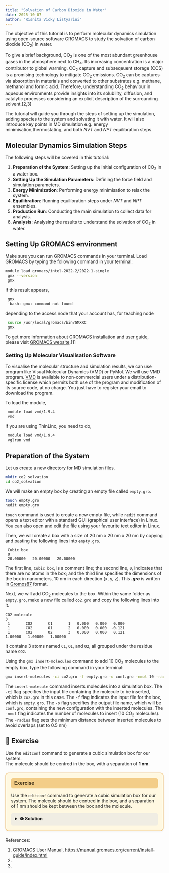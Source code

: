 ```yaml
---
title: "Solvation of Carbon Dioxide in Water"
date: 2025-10-07
author: "Risnita Vicky Listyarini"
---
```


The objective of this tutorial is to perform molecular dynamics simulation using open-source software GROMACS to study the solvation of carbon dioxide (CO<sub>2</sub>) in water.

To give a brief background, CO<sub>2</sub> is one of the most abundant greenhouse gases in the atmosphere next to CH<sub>4</sub>.
Its increasing concentration is a major contributor to global warming. CO<sub>2</sub> capture and subseqeuent storage (CCS) is a promising technology to mitigate CO<sub>2</sub> emissions. CO<sub>2</sub> can be captures via absorption in materials and converted to other substrates e.g. methane, methanol and formic acid. Therefore, understanding CO<sub>2</sub> behaviour in aqueous environments provide insights into its solubility, diffusion, and catalytic processes considering an explicit description of the surrounding solvent.[2,3]

The tutorial will guide you through the steps of setting up the simulation, adding species to the system and solvating it with water.
It will also introduce key points in MD simulation e.g. energy minimisation,thermostating, and both *NVT* and *NPT* equilibration steps.

## Molecular Dynamics Simulation Steps
The following steps will be covered in this tutorial:
1. **Preparation of the System**: Setting up the initial configuration of CO<sub>2</sub> in a water box.
2. **Setting Up the Simulation Parameters**: Defining the force field and simulation parameters.
3. **Energy Minimization**: Performing energy minimisation to relax the system.
4. **Equilibration**: Running equilibration steps under *NVT* and *NPT* ensembles.
5. **Production Run**: Conducting the main simulation to collect data for analysis.
6. **Analysis**: Analysing the results to understand the solvation of CO<sub>2</sub> in water.

## Setting Up GROMACS environment
Make sure you can run GROMACS commands in your terminal. Load GROMACS by typing the following command in your terminal:
   ```bash
   module load gromacs/intel-2022.2/2022.1-single
    gmx --version
    gmx
   ```
   If this result appears,
   ```bash
    gmx
    -bash: gmx: command not found
   ```
   depending to the access node that your account has, for teaching node
   ```bash
    source /usr/local/gromacs/bin/GMXRC
    gmx
   ```
   To get more information about GROMACS installation and user guide, please visit [GROMACS website](https://manual.gromacs.org/current/install-guide/index.html).[1]

### Setting Up Molecular Visualisation Software
To visualise the molecular structure and simulation results, we can use program like Visual Molecular Dynamics (VMD) or PyMol.
We will use VMD program. [VMD](https://www.ks.uiuc.edu/Development/Download/download.cgi?PackageName=VMD) is available to non-commercial users under a distribution-specific license which permits both use of the program and modification of its source code, at no charge. You just have to register your email to download the program.

To load the module,
   ```bash
    module load vmd/1.9.4
    vmd
   ```
If you are using ThinLinc, you need to do,
   ```bash
    module load vmd/1.9.4
    vglrun vmd
   ```

## Preparation of the System
Let us create a new directory for MD simulation files.
   ```bash
   mkdir co2_solvation
   cd co2_solvation
   ```
We will make an empty box by creating an empty file called `empty.gro`.
   ```bash
   touch empty.gro
   nedit empty.gro
   ```
`touch` command is used to create a new empty file, while `nedit` command opens a text editor with a standard GUI (graphical user interface) in Linux.
You can also open and edit the file using your favourite text editor in Linux.

Then, we will create a box with a size of 20 nm x 20 nm x 20 nm by copying and pasting the following lines into `empty.gro`.
   ```
    Cubic box
    0
    20.00000   20.00000   20.00000
   ```
The first line, `Cubic box`, is a comment line; the second line, `0`, indicates that there are no atoms in the box; and the third line specifies the dimensions of the box in nanometers, 10 nm in each direction (x, y, z). This ***.gro*** is written in [Gromos87](https://manual.gromacs.org/archive/5.0.4/online/gro.html) format. 

Next, we will add CO<sub>2</sub> molecules to the box. Within the same folder as `empty.gro`, make a new file called `co2.gro` and copy the following lines into it.
   ```
CO2 molecule
3
    1       CO2       C1       1   0.000   0.000   0.000
    1       CO2       O1       2   0.000   0.000  -0.121
    1       CO2       O2       3   0.000   0.000   0.121
1.00000   1.00000   1.00000
   ```
It contains 3 atoms named `C1`, `O1`, and `O2`, all grouped under the residue name `CO2`. 

Using the `gmx insert-molecules` command to add 10 CO<sub>2</sub> molecules to the empty box, type the following command in your terminal:

   ```bash
   gmx insert-molecules -ci co2.gro -f empty.gro -o conf.gro -nmol 10 -radius 0.5
   ```
The `insert-molecule` command inserts molecules into a simulation box. The `-ci` flag specifies the input file containing the molecule to be inserted, which is `co2.gro` in this case. The `-f` flag indicates the input file for the box, which is `empty.gro`. The `-o` flag specifies the output file name, which will be `conf.gro`, containing the new configuration with the inserted molecules. The `-nmol` flag indicates the number of molecules to insert (10 CO<sub>2</sub> molecules). The `-radius` flag sets the minimum distance between inserted molecules to avoid overlaps (set to 0.5 nm) 


## 🧩 Exercise

Use the `editconf` command to generate a cubic simulation box for our system.  
The molecule should be centred in the box, with a separation of **1 nm**.

<div class="exercise-box">
  <div class="exercise-header">Exercise</div>
  <p>
    Use the <code>editconf</code> command to generate a cubic simulation box for our system.  
    The molecule should be centred in the box, and a separation of 1 nm should be kept between
    the box and the molecule.
  </p>

  <details class="solution-box">
    <summary>👁️ Solution</summary>
    <pre><code>gmx editconf -f molecule.gro -o box.gro -c -d 1.0 -bt cubic</code></pre>
  </details>
</div>

<style>
.exercise-box {
  border: 2px solid #f0c27b;
  background-color: #fff8e1;
  border-radius: 10px;
  padding: 16px;
  margin: 20px 0;
  box-shadow: 0 2px 5px rgba(0,0,0,0.05);
}

.exercise-header {
  background-color: #f3cd88;
  color: #4a3a1f;
  font-weight: bold;
  padding: 6px 10px;
  border-radius: 6px;
  margin-bottom: 10px;
  font-size: 1.1em;
}

.solution-box summary {
  background-color: #f0ede3;
  padding: 8px 12px;
  border-radius: 6px;
  font-weight: bold;
  cursor: pointer;
}

.solution-box[open] summary {
  background-color: #e2dcc4;
}

.solution-box pre {
  background-color: #f6f4eb;
  padding: 10px;
  border-radius: 6px;
  margin-top: 8px;
  overflow-x: auto;
}
</style>


References:
1. GROMACS User Manual, https://manual.gromacs.org/current/install-guide/index.html
2. 
3. 